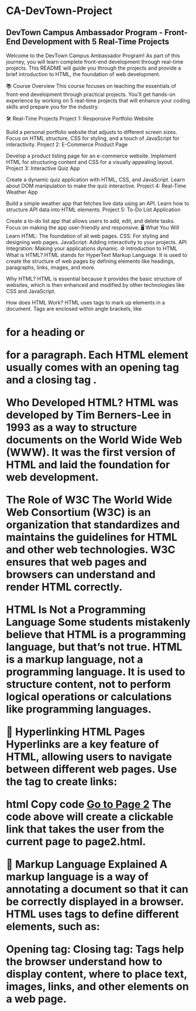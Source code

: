 ﻿# CA-DevTown-Project
## DevTown Campus Ambassador Program - Front-End Development with 5 Real-Time Projects
Welcome to the DevTown Campus Ambassador Program! As part of this journey, you will learn complete front-end development through real-time projects. This README will guide you through the projects and provide a brief introduction to HTML, the foundation of web development.

📚 Course Overview
This course focuses on teaching the essentials of front-end development through practical projects. You'll get hands-on experience by working on 5 real-time projects that will enhance your coding skills and prepare you for the industry.

🛠️ Real-Time Projects
Project 1: Responsive Portfolio Website

Build a personal portfolio website that adjusts to different screen sizes.
Focus on HTML structure, CSS for styling, and a touch of JavaScript for interactivity.
Project 2: E-Commerce Product Page

Develop a product listing page for an e-commerce website.
Implement HTML for structuring content and CSS for a visually appealing layout.
Project 3: Interactive Quiz App

Create a dynamic quiz application with HTML, CSS, and JavaScript.
Learn about DOM manipulation to make the quiz interactive.
Project 4: Real-Time Weather App

Build a simple weather app that fetches live data using an API.
Learn how to structure API data into HTML elements.
Project 5: To-Do List Application

Create a to-do list app that allows users to add, edit, and delete tasks.
Focus on making the app user-friendly and responsive.
🖥️ What You Will Learn
HTML: The foundation of all web pages.
CSS: For styling and designing web pages.
JavaScript: Adding interactivity to your projects.
API Integration: Making your applications dynamic.
🌐 Introduction to HTML
What is HTML?
HTML stands for HyperText Markup Language. It is used to create the structure of web pages by defining elements like headings, paragraphs, links, images, and more.

Why HTML?
HTML is essential because it provides the basic structure of websites, which is then enhanced and modified by other technologies like CSS and JavaScript.

How does HTML Work?
HTML uses tags to mark up elements in a document. Tags are enclosed within angle brackets, like <h1> for a heading or <p> for a paragraph. Each HTML element usually comes with an opening tag <tag> and a closing tag </tag>.

Who Developed HTML?
HTML was developed by Tim Berners-Lee in 1993 as a way to structure documents on the World Wide Web (WWW). It was the first version of HTML and laid the foundation for web development.

The Role of W3C
The World Wide Web Consortium (W3C) is an organization that standardizes and maintains the guidelines for HTML and other web technologies. W3C ensures that web pages and browsers can understand and render HTML correctly.

HTML Is Not a Programming Language
Some students mistakenly believe that HTML is a programming language, but that’s not true. HTML is a markup language, not a programming language. It is used to structure content, not to perform logical operations or calculations like programming languages.

🔗 Hyperlinking HTML Pages
Hyperlinks are a key feature of HTML, allowing users to navigate between different web pages. Use the <a> tag to create links:

html
Copy code
<a href="page2.html">Go to Page 2</a>
The code above will create a clickable link that takes the user from the current page to page2.html.

📝 Markup Language Explained
A markup language is a way of annotating a document so that it can be correctly displayed in a browser. HTML uses tags to define different elements, such as:

Opening tag: <tag>
Closing tag: </tag>
Tags help the browser understand how to display content, where to place text, images, links, and other elements on a web page.

